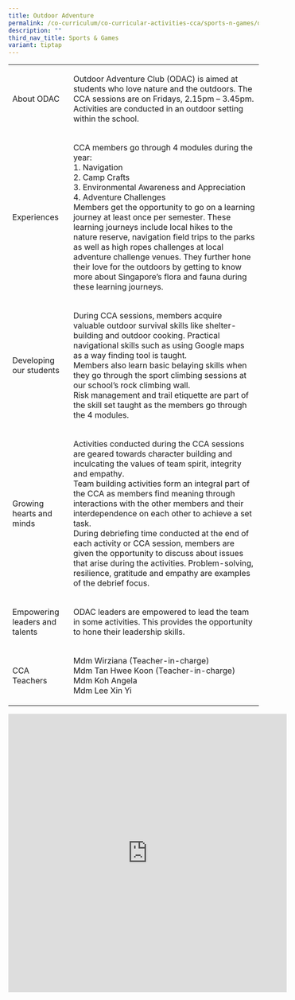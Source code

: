 ```yaml
---
title: Outdoor Adventure
permalink: /co-curriculum/co-curricular-activities-cca/sports-n-games/outdoor-adventure/
description: ""
third_nav_title: Sports & Games
variant: tiptap
---
```

<table style="minWidth: 50px">
<colgroup>
<col>
<col>
</colgroup>
<tbody>
<tr>
<td rowspan="1" colspan="1">
<p>About ODAC</p>
</td>
<td rowspan="1" colspan="1">
<p>Outdoor Adventure Club (ODAC) is aimed at students who love nature and
the outdoors. The CCA sessions are on Fridays, 2.15pm – 3.45pm. Activities
are conducted in an outdoor setting within the school.</p>
</td>
</tr>
<tr>
<td rowspan="1" colspan="1">
<p>Experiences</p>
</td>
<td rowspan="1" colspan="1">
<p>CCA members go through 4 modules during the year:
<br>1. Navigation
<br>2. Camp Crafts
<br>3. Environmental Awareness and Appreciation
<br>4. Adventure Challenges
<br>Members get the opportunity to go on a learning journey at least once
per semester. These learning journeys include local hikes to the nature
reserve, navigation field trips to the parks as well as high ropes challenges
at local adventure challenge venues. They further hone their love for the
outdoors by getting to know more about Singapore’s flora and fauna during
these learning journeys.</p>
</td>
</tr>
<tr>
<td rowspan="1" colspan="1">
<p>Developing our students</p>
</td>
<td rowspan="1" colspan="1">
<p>During CCA sessions, members acquire valuable outdoor survival skills
like shelter-building and outdoor cooking. Practical navigational skills
such as using Google maps as a way finding tool is taught.
<br>Members also learn basic belaying skills when they go through the sport
climbing sessions at our school’s rock climbing wall.
<br>Risk management and trail etiquette are part of the skill set taught as
the members go through the 4 modules.</p>
</td>
</tr>
<tr>
<td rowspan="1" colspan="1">
<p>Growing hearts and minds</p>
</td>
<td rowspan="1" colspan="1">
<p>Activities conducted during the CCA sessions are geared towards character
building and inculcating the values of team spirit, integrity and empathy.
<br>Team building activities form an integral part of the CCA as members find
meaning through interactions with the other members and their interdependence
on each other to achieve a set task.
<br>During debriefing time conducted at the end of each activity or CCA session,
members are given the opportunity to discuss about issues that arise during
the activities. Problem-solving, resilience, gratitude and empathy are
examples of the debrief focus.</p>
</td>
</tr>
<tr>
<td rowspan="1" colspan="1">
<p>Empowering leaders and talents</p>
</td>
<td rowspan="1" colspan="1">
<p>ODAC leaders are empowered to lead the team in some activities. This provides
the opportunity to hone their leadership skills.</p>
</td>
</tr>
<tr>
<td rowspan="1" colspan="1">
<p>CCA Teachers</p>
</td>
<td rowspan="1" colspan="1">
<p>Mdm Wirziana (Teacher-in-charge)
<br>Mdm Tan Hwee Koon (Teacher-in-charge)
<br>Mdm Koh Angela
<br>Mdm Lee Xin Yi</p>
</td>
</tr>
</tbody>
</table>
<div class="iframe-wrapper">
<iframe height="560" width="560" allowfullscreen="true" frameborder="0" src="https://docs.google.com/presentation/d/e/2PACX-1vTaapMPlsqGL65uRf0PTgCvcKUq6IZVEF7LFMs7uzRMqE39G_fTMaZS0RM-j5dMeTrCj8roqwZKtZBQ/embed?start=true&amp;loop=true&amp;delayms=3000"></iframe>
</div>
<p></p>